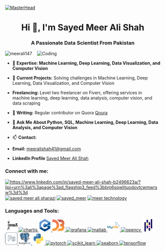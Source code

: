 [![MasterHead](https://bcu.imgix.net/big-data-analytics-banner-image-131934029945360761.jpg?auto=format&fm=jpg?mode=crop&width=1342&height=420)](https://rishavchanda.io)
<h1 align="center">Hi 👋, I'm Sayed Meer Ali Shah</h1>
<h3 align="center">A Passionate Data Scientist From Pakistan</h3>
<img align="right" alt="Coding" width="400" src="https://miro.medium.com/v2/resize:fit:1400/0*Yb_BsikIKFAtuKj9.gif">

<p align="left"> <img src="https://komarev.com/ghpvc/?username=meerali147&label=Profile%20views&color=0e75b6&style=flat" alt="meerali147" /> </p>


- 🌱 **Expertise: Machine Learning, Deep Learning, Data Visualization, and Computer Vision**
 
- 🌱 **Current Projects:** Solving challenges in Machine Learning, Deep Learning, Data Visualization, and Computer Vision

-  **Freelancing:** Level two freelancer on Fiverr, offering services in machine learning, deep learning, data analysis, computer vision, and data scraping

- 📝 **Writing:** Regular contributor on Quora [Qoura](https://pythonandmathematics.quora.com/)

- 💬 **Ask Me About Python, SQL, Machine Learning, Deep Learning, Data Analysis, and Computer Vision**

- 📫 **Contact:**
- **Email:** meeralishah41@gmail.com

- **LinkedIn Profile** [Sayed Meer Ali Shah](www.linkedin.com/in/sayed-meer-ali-shah-b2496623a)


<h3 align="left">Connect with me:</h3>
<p align="left">
<a href="https://linkedin.com/in/https://www.linkedin.com/in/sayed-meer-ali-shah-b2496623a/?lipi=urn%3ali%3apage%3ad_flagship3_feed%3bbm6sqwlituodovtcwmwrsw%3d%3d" target="blank"><img align="center" src="https://raw.githubusercontent.com/rahuldkjain/github-profile-readme-generator/master/src/images/icons/Social/linked-in-alt.svg" alt="https://www.linkedin.com/in/sayed-meer-ali-shah-b2496623a/?lipi=urn%3ali%3apage%3ad_flagship3_feed%3bbm6sqwlituodovtcwmwrsw%3d%3d" height="30" width="40" /></a>
<a href="https://fb.com/sayed meer ali sharazi" target="blank"><img align="center" src="https://raw.githubusercontent.com/rahuldkjain/github-profile-readme-generator/master/src/images/icons/Social/facebook.svg" alt="sayed meer ali sharazi" height="30" width="40" /></a>
<a href="https://instagram.com/sayed_meer" target="blank"><img align="center" src="https://raw.githubusercontent.com/rahuldkjain/github-profile-readme-generator/master/src/images/icons/Social/instagram.svg" alt="sayed_meer" height="30" width="40" /></a>
<a href="https://www.youtube.com/c/meer technology" target="blank"><img align="center" src="https://raw.githubusercontent.com/rahuldkjain/github-profile-readme-generator/master/src/images/icons/Social/youtube.svg" alt="meer technology" height="30" width="40" /></a>
</p>

<h3 align="left">Languages and Tools:</h3>
<p align="left"> <a href="https://canvasjs.com" target="_blank" rel="noreferrer"> <img src="https://raw.githubusercontent.com/Hardik0307/Hardik0307/master/assets/canvasjs-charts.svg" alt="canvasjs" width="40" height="40"/> </a> <a href="https://www.chartjs.org" target="_blank" rel="noreferrer"> <img src="https://www.chartjs.org/media/logo-title.svg" alt="chartjs" width="40" height="40"/> </a> <a href="https://www.w3schools.com/cpp/" target="_blank" rel="noreferrer"> <img src="https://raw.githubusercontent.com/devicons/devicon/master/icons/cplusplus/cplusplus-original.svg" alt="cplusplus" width="40" height="40"/> </a> <a href="https://d3js.org/" target="_blank" rel="noreferrer"> <img src="https://raw.githubusercontent.com/devicons/devicon/master/icons/d3js/d3js-original.svg" alt="d3js" width="40" height="40"/> </a> <a href="https://grafana.com" target="_blank" rel="noreferrer"> <img src="https://www.vectorlogo.zone/logos/grafana/grafana-icon.svg" alt="grafana" width="40" height="40"/> </a> <a href="https://www.mathworks.com/" target="_blank" rel="noreferrer"> <img src="https://upload.wikimedia.org/wikipedia/commons/2/21/Matlab_Logo.png" alt="matlab" width="40" height="40"/> </a> <a href="https://www.mysql.com/" target="_blank" rel="noreferrer"> <img src="https://raw.githubusercontent.com/devicons/devicon/master/icons/mysql/mysql-original-wordmark.svg" alt="mysql" width="40" height="40"/> </a> <a href="https://opencv.org/" target="_blank" rel="noreferrer"> <img src="https://www.vectorlogo.zone/logos/opencv/opencv-icon.svg" alt="opencv" width="40" height="40"/> </a> <a href="https://pandas.pydata.org/" target="_blank" rel="noreferrer"> <img src="https://raw.githubusercontent.com/devicons/devicon/2ae2a900d2f041da66e950e4d48052658d850630/icons/pandas/pandas-original.svg" alt="pandas" width="40" height="40"/> </a> <a href="https://www.photoshop.com/en" target="_blank" rel="noreferrer"> <img src="https://raw.githubusercontent.com/devicons/devicon/master/icons/photoshop/photoshop-line.svg" alt="photoshop" width="40" height="40"/> </a> <a href="https://www.postgresql.org" target="_blank" rel="noreferrer"> <img src="https://raw.githubusercontent.com/devicons/devicon/master/icons/postgresql/postgresql-original-wordmark.svg" alt="postgresql" width="40" height="40"/> </a> <a href="https://www.python.org" target="_blank" rel="noreferrer"> <img src="https://raw.githubusercontent.com/devicons/devicon/master/icons/python/python-original.svg" alt="python" width="40" height="40"/> </a> <a href="https://pytorch.org/" target="_blank" rel="noreferrer"> <img src="https://www.vectorlogo.zone/logos/pytorch/pytorch-icon.svg" alt="pytorch" width="40" height="40"/> </a> <a href="https://scikit-learn.org/" target="_blank" rel="noreferrer"> <img src="https://upload.wikimedia.org/wikipedia/commons/0/05/Scikit_learn_logo_small.svg" alt="scikit_learn" width="40" height="40"/> </a> <a href="https://seaborn.pydata.org/" target="_blank" rel="noreferrer"> <img src="https://seaborn.pydata.org/_images/logo-mark-lightbg.svg" alt="seaborn" width="40" height="40"/> </a> <a href="https://www.tensorflow.org" target="_blank" rel="noreferrer"> <img src="https://www.vectorlogo.zone/logos/tensorflow/tensorflow-icon.svg" alt="tensorflow" width="40" height="40"/> </a> </p>

